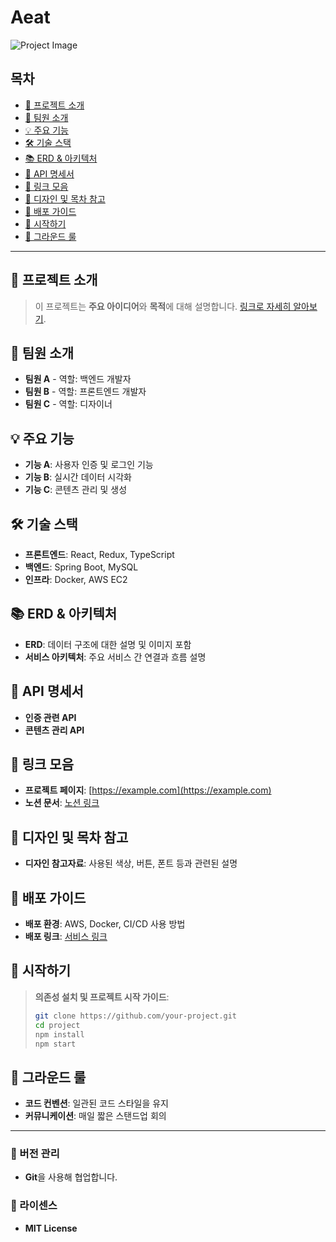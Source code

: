 # Aeat

![Project Image](https://github.com/user-attachments/assets/sample-image-url)

## 목차
- [🚀 프로젝트 소개](#-프로젝트-소개)
- [👥 팀원 소개](#-팀원-소개)
- [💡 주요 기능](#-주요-기능)
- [🛠 기술 스택](#-기술-스택)
- [📚 ERD & 아키텍처](#-erd-&-아키텍처)
- [📜 API 명세서](#-api-명세서)
- [🔗 링크 모음](#-링크-모음)
- [🎨 디자인 및 목차 참고](#-디자인-및-목차-참고)
- [🚀 배포 가이드](#-배포-가이드)
- [📄 시작하기](#-시작하기)
- [🤝 그라운드 룰](#-그라운드-룰)

---

## 🚀 프로젝트 소개

> 이 프로젝트는 **주요 아이디어**와 **목적**에 대해 설명합니다. [링크로 자세히 알아보기](#).

## 👥 팀원 소개

- **팀원 A** - 역할: 백엔드 개발자
- **팀원 B** - 역할: 프론트엔드 개발자
- **팀원 C** - 역할: 디자이너

## 💡 주요 기능

- **기능 A**: 사용자 인증 및 로그인 기능
- **기능 B**: 실시간 데이터 시각화
- **기능 C**: 콘텐츠 관리 및 생성

## 🛠 기술 스택

- **프론트엔드**: React, Redux, TypeScript
- **백엔드**: Spring Boot, MySQL
- **인프라**: Docker, AWS EC2

## 📚 ERD & 아키텍처

- **ERD**: 데이터 구조에 대한 설명 및 이미지 포함
- **서비스 아키텍처**: 주요 서비스 간 연결과 흐름 설명

## 📜 API 명세서

- **인증 관련 API**
- **콘텐츠 관리 API**

## 🔗 링크 모음

- **프로젝트 페이지**: [https://example.com](https://example.com)
- **노션 문서**: [노션 링크](#)

## 🎨 디자인 및 목차 참고

- **디자인 참고자료**: 사용된 색상, 버튼, 폰트 등과 관련된 설명

## 🚀 배포 가이드

- **배포 환경**: AWS, Docker, CI/CD 사용 방법
- **배포 링크**: [서비스 링크](#)

## 📄 시작하기

> **의존성 설치 및 프로젝트 시작 가이드**:
> ```bash
> git clone https://github.com/your-project.git
> cd project
> npm install
> npm start
> ```

## 🤝 그라운드 룰

- **코드 컨벤션**: 일관된 코드 스타일을 유지
- **커뮤니케이션**: 매일 짧은 스탠드업 회의

---

### 📌 버전 관리

- **Git**을 사용해 협업합니다.

### 📝 라이센스

- **MIT License**

